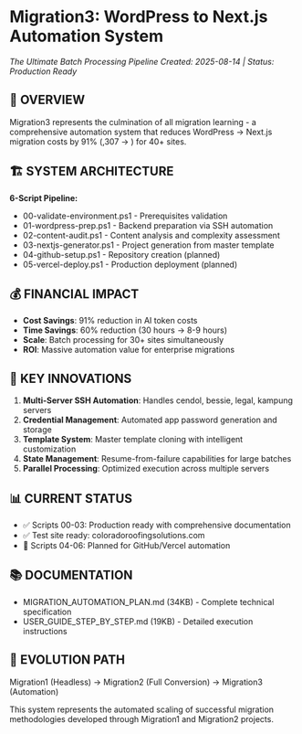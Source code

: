 ﻿# Migration3: WordPress to Next.js Automation System
*The Ultimate Batch Processing Pipeline*
*Created: 2025-08-14 | Status: Production Ready*

## 🎯 OVERVIEW
Migration3 represents the culmination of all migration learning - a comprehensive automation system that reduces WordPress → Next.js migration costs by 91% (,307 → ) for 40+ sites.

## 🏗️ SYSTEM ARCHITECTURE
**6-Script Pipeline:**
- 00-validate-environment.ps1 - Prerequisites validation
- 01-wordpress-prep.ps1 - Backend preparation via SSH automation  
- 02-content-audit.ps1 - Content analysis and complexity assessment
- 03-nextjs-generator.ps1 - Project generation from master template
- 04-github-setup.ps1 - Repository creation (planned)
- 05-vercel-deploy.ps1 - Production deployment (planned)

## 💰 FINANCIAL IMPACT
- **Cost Savings**: 91% reduction in AI token costs
- **Time Savings**: 60% reduction (30 hours → 8-9 hours)
- **Scale**: Batch processing for 30+ sites simultaneously
- **ROI**: Massive automation value for enterprise migrations

## 🔧 KEY INNOVATIONS
1. **Multi-Server SSH Automation**: Handles cendol, bessie, legal, kampung servers
2. **Credential Management**: Automated app password generation and storage
3. **Template System**: Master template cloning with intelligent customization
4. **State Management**: Resume-from-failure capabilities for large batches
5. **Parallel Processing**: Optimized execution across multiple servers

## 📊 CURRENT STATUS
- ✅ Scripts 00-03: Production ready with comprehensive documentation
- ✅ Test site ready: coloradoroofingsolutions.com
- 🔄 Scripts 04-06: Planned for GitHub/Vercel automation

## 📚 DOCUMENTATION
- MIGRATION_AUTOMATION_PLAN.md (34KB) - Complete technical specification
- USER_GUIDE_STEP_BY_STEP.md (19KB) - Detailed execution instructions

## 🚀 EVOLUTION PATH
Migration1 (Headless) → Migration2 (Full Conversion) → Migration3 (Automation)

This system represents the automated scaling of successful migration methodologies developed through Migration1 and Migration2 projects.
